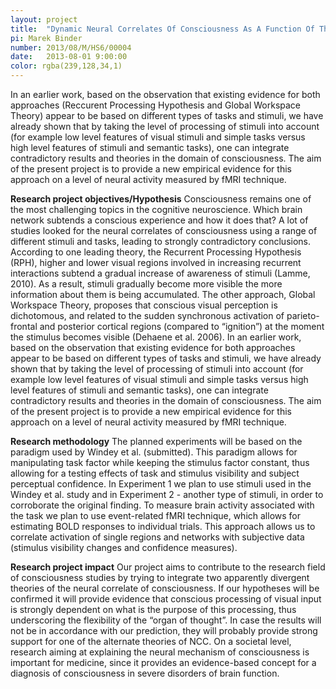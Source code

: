 ```yaml
---
layout: project
title:  "Dynamic Neural Correlates Of Consciousness As A Function Of The Level Of Processing."
pi: Marek Binder
number: 2013/08/M/HS6/00004
date:   2013-08-01 9:00:00
color: rgba(239,128,34,1)
---
```


In an earlier work, based on the observation that existing evidence for both approaches (Reccurent Processing Hypothesis and Global Workspace Theory) appear to be based on different types of tasks and stimuli, we have already shown that by taking the level of processing of stimuli into account (for example low level features of visual stimuli and simple tasks versus high level features of stimuli and semantic tasks), one can integrate contradictory results and theories in the domain of consciousness. The aim of the present project is to provide a new empirical evidence for this approach on a level of neural activity measured by fMRI technique.

**Research project objectives/Hypothesis**
Consciousness remains one of the most challenging topics in the cognitive neuroscience. Which brain network subtends a conscious experience and how it does that? A lot of studies looked for the neural correlates of consciousness using a range of different stimuli and tasks, leading to strongly contradictory conclusions. According to one leading theory, the Recurrent Processing Hypothesis (RPH), higher and lower visual regions involved in increasing recurrent interactions subtend a gradual increase of awareness of stimuli (Lamme, 2010). As a result, stimuli gradually become  more visible the more information about them is being accumulated. The other approach, Global Workspace Theory, proposes that conscious visual perception is dichotomous, and related to the sudden synchronous activation of parieto-frontal and posterior cortical regions (compared to “ignition”) at the moment the stimulus becomes visible (Dehaene et al. 2006). In an earlier work, based on the observation that existing evidence for both approaches appear to be based on different types of tasks and stimuli, we have already shown that by taking the level of processing of stimuli into account (for example low level features of visual stimuli and simple tasks versus high level features of stimuli and semantic tasks), one can integrate contradictory results and theories in the domain of consciousness. The aim of the present project is to provide a new empirical evidence for this approach on a level of neural activity measured by fMRI technique.

**Research methodology**
The planned experiments will be based on the paradigm used by Windey et al. (submitted). This paradigm allows for manipulating task factor while keeping the stimulus factor constant, thus allowing for a testing effects of task and stimulus visibility and subject perceptual confidence. In Experiment 1 we plan to use stimuli used in the Windey et al. study and in Experiment 2 - another type of stimuli, in order to corroborate the original finding. To measure brain activity associated with the task we plan to use event-related fMRI technique, which allows for estimating BOLD responses to individual trials. This approach allows us to correlate activation of single regions and networks with subjective data (stimulus visibility changes and confidence measures).

**Research project impact**
Our project aims to contribute to the research field of consciousness studies by trying to integrate two apparently divergent theories of the neural correlate of consciousness. If our hypotheses will be confirmed it will provide evidence that conscious processing of visual input is strongly dependent on what is the purpose of this processing, thus underscoring the flexibility of the “organ of thought”. In case the results will not be in accordance with our prediction, they will probably provide strong support for one of the alternate theories of NCC. On a societal level, research aiming at explaining the neural mechanism of consciousness is important for medicine, since it provides an evidence-based concept for a diagnosis of consciousness in severe disorders of brain function.
